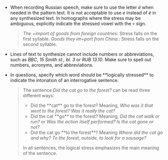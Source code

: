 * When recording Russian speech, make sure to use the letter _ё_ when needed in the pattern text. It is not acceptable to use _е_ instead of _ё_ in any synthesized text. In homographs where the stress may be ambiguous, explicitly indicate the stressed vowel with the `+` sign.
   > _The +import of goods from foreign countries_: Stress falls on the first syllable.
   > _Goods they im+port from China._: Stress falls on the second syllable.

* Lines of text to synthesize cannot include numbers or abbreviations, such as _BBC_, _15 Smith st., bl. 3_ or _RUB 13.10_. Make sure to spell out numbers, acronyms, and abbreviations.

* In questions, specify which word should be \*\*logically stressed\*\* to indicate the intonation of an interrogative sentence.

   > The sentence _Did the cat go to the forest?_ can be read three different ways:
   > * Did the \*\*cat\*\* go to the forest? Meaning, _Who was it that went to the forest? Was it really the cat?_
   > * Did the cat \*\*go\*\* to the forest? Meaning, _Did the cat walk or run?_ or _Was the action itself performed? Is the cat gone or not?_
   > * Did the cat go \*\*to the forest\*\*? Meaning _Where did the cat go and why? To the forest, outside, to look for a sausage?_
   >
   > In all sentences, the logical stress emphasizes the main meaning of the sentence.
